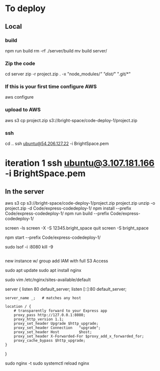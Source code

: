 # To deploy
## Local
### build
npm run build
rm -rf ./server/build
mv build server/

### Zip the code
cd server
zip -r project.zip . -x "node_modules/*" "dist/*" ".git/*"

### If this is your first time configure AWS
aws configure

### upload to AWS
aws s3 cp project.zip s3://bright-space/code-deploy-1/project.zip

### ssh
cd ..
ssh ubuntu@54.206.127.22 -i BrightSpace.pem
# iteration 1 ssh ubuntu@3.107.181.166 -i BrightSpace.pem 

## In the server
aws s3 cp s3://bright-space/code-deploy-1/project.zip project.zip
unzip -o project.zip -d Code/express-codedeploy-1/
npm install --prefix Code/express-codedeploy-1/
npm run build --prefix Code/express-codedeploy-1/

screen -ls
screen -X -S 12345.bright_space quit
screen -S bright_space

npm start --prefix Code/express-codedeploy-1/

sudo lsof -i :8080
kill -9 <PID>
## 

new instance w/ group
add IAM with full S3 Access

sudo apt update
sudo apt install nginx

sudo vim /etc/nginx/sites-available/default


server {
    listen 80 default_server;
    listen [::]:80 default_server;

    server_name _;   # matches any host

    location / {
        # transparently forward to your Express app
        proxy_pass http://127.0.0.1:8080;
        proxy_http_version 1.1;
        proxy_set_header Upgrade $http_upgrade;
        proxy_set_header Connection   "upgrade";
        proxy_set_header Host         $host;
        proxy_set_header X-Forwarded-For $proxy_add_x_forwarded_for;
        proxy_cache_bypass $http_upgrade;
    }
}

sudo nginx -t
sudo systemctl reload nginx
